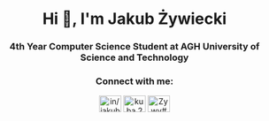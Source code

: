 <h1 align="center">Hi 👋, I'm Jakub Żywiecki</h1>
<h3 align="center">4th Year Computer Science Student at AGH University of Science and Technology</h3>
<h3 align="center">Connect with me:</h3>
<p align="center">
<a href="https://linkedin.com/in/in/jakub-zywiecki" target="blank"><img align="center" src="https://raw.githubusercontent.com/rahuldkjain/github-profile-readme-generator/master/src/images/icons/Social/linked-in-alt.svg" alt="in/jakub-zywiecki" height="30" width="40" /></a>
<a href="https://instagram.com/kuba.2002" target="blank"><img align="center" src="https://raw.githubusercontent.com/rahuldkjain/github-profile-readme-generator/master/src/images/icons/Social/instagram.svg" alt="kuba.2002" height="30" width="40" /></a>
<a href="https://discord.gg/Zywy#3856" target="blank"><img align="center" src="https://raw.githubusercontent.com/rahuldkjain/github-profile-readme-generator/master/src/images/icons/Social/discord.svg" alt="Zywy#3856" height="30" width="40" /></a>
</p>
